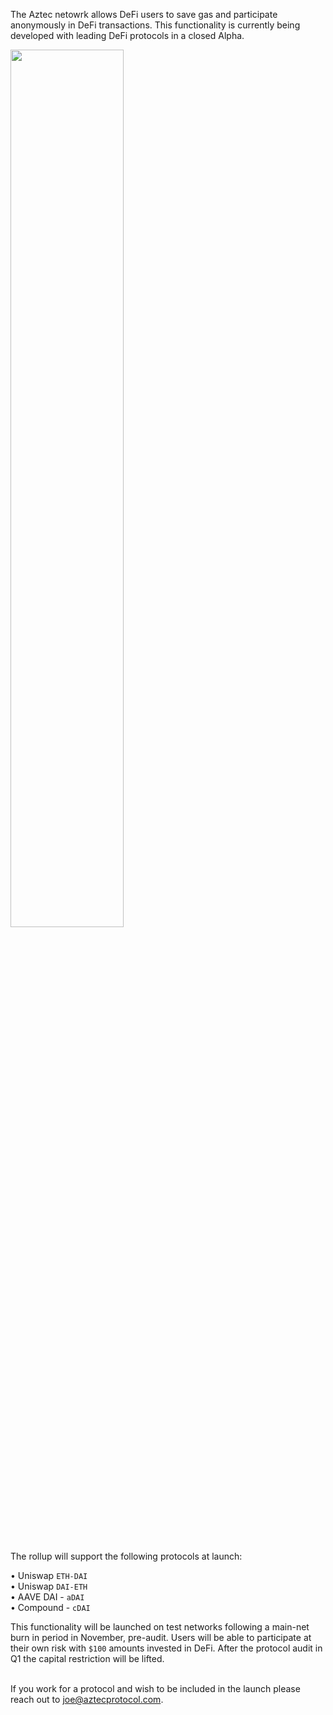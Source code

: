 The Aztec netowrk allows DeFi users to save gas and participate anonymously in DeFi transactions. This functionality is currently being developed with leading DeFi protocols in a closed Alpha.

<img src="/images/defi-aggregator.png" style="width:60%;" />

<br/><br/>

The rollup will support the following protocols at launch:

• Uniswap `ETH-DAI`  
• Uniswap `DAI-ETH`  
• AAVE DAI - `aDAI`  
• Compound - `cDAI`

This functionality will be launched on test networks following a main-net burn in period in November, pre-audit. Users will be able to participate at their own risk with `$100` amounts invested in DeFi. After the protocol audit in Q1 the capital restriction will be lifted.
<br/><br/>

If you work for a protocol and wish to be included in the launch please reach out to joe@aztecprotocol.com.
